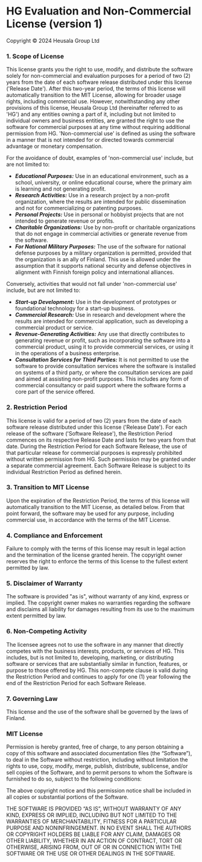 # HG Evaluation and Non-Commercial License (version 1)

Copyright © 2024 Heusala Group Ltd

### 1. Scope of License

This license grants you the right to use, modify, and distribute the software 
solely for non-commercial and evaluation purposes for a period of two (2) years 
from the date of each software release distributed under this license ('Release 
Date'). After this two-year period, the terms of this license will automatically 
transition to the MIT License, allowing for broader usage rights, including 
commercial use. However, notwithstanding any other provisions of this license, 
Heusala Group Ltd (hereinafter referred to as 'HG') and any entities owning a 
part of it, including but not limited to individual owners and business entities, 
are granted the right to use the software for commercial purposes at any time 
without requiring additional permission from HG. 'Non-commercial use' is defined 
as using the software in a manner that is not intended for or directed towards 
commercial advantage or monetary compensation.

For the avoidance of doubt, examples of 'non-commercial use' include, but are 
not limited to:

* ***Educational Purposes:*** Use in an educational environment, such as a school, 
  university, or online educational course, where the primary aim is learning 
  and not generating profit.
* ***Research Activities:*** Use in a research project by a non-profit organization, 
  where the results are intended for public dissemination and not for 
  commercializing or patenting purposes.
* ***Personal Projects:*** Use in personal or hobbyist projects that are not intended 
  to generate revenue or profits.
* ***Charitable Organizations:*** Use by non-profit or charitable organizations that 
  do not engage in commercial activities or generate revenue from the software.
* ***For National Military Purposes:*** The use of the software for national defense 
  purposes by a military organization is permitted, provided that the 
  organization is an ally of Finland. This use is allowed under the assumption 
  that it supports national security and defense objectives in alignment with 
  Finnish foreign policy and international alliances.

Conversely, activities that would not fall under 'non-commercial use' include, 
but are not limited to:

* ***Start-up Development:*** Use in the development of prototypes or foundational 
  technology for a start-up business.
* ***Commercial Research:*** Use in research and development where the results are 
  intended for commercial application, such as developing a commercial product 
  or service.
* ***Revenue-Generating Activities:*** Any use that directly contributes to generating 
  revenue or profit, such as incorporating the software into a commercial 
  product, using it to provide commercial services, or using it in the 
  operations of a business enterprise.
* ***Consultation Services for Third Parties:*** It is not permitted to use the 
  software to provide consultation services where the software is installed on 
  systems of a third party, or where the consultation services are paid and 
  aimed at assisting non-profit purposes. This includes any form of commercial 
  consultancy or paid support where the software forms a core part of the 
  service offered.

### 2. Restriction Period

This license is valid for a period of two (2) years from the date of each 
software release distributed under this license ('Release Date'). For each 
release of the software ('Software Release'), the Restriction Period commences
on its respective Release Date and lasts for two years from that date. During 
the Restriction Period for each Software Release, the use of that particular 
release for commercial purposes is expressly prohibited without written 
permission from HG. Such permission may be granted under a 
separate commercial agreement. Each Software Release is subject to its 
individual Restriction Period as defined herein.

### 3. Transition to MIT License

Upon the expiration of the Restriction Period, the terms of this license will
automatically transition to the MIT License, as detailed below. From that point
forward, the software may be used for any purpose, including commercial use, in
accordance with the terms of the MIT License.

### 4. Compliance and Enforcement

Failure to comply with the terms of this license may result in legal action and
the termination of the license granted herein. The copyright owner reserves the
right to enforce the terms of this license to the fullest extent permitted by
law.

### 5. Disclaimer of Warranty

The software is provided "as is", without warranty of any kind, express or
implied. The copyright owner makes no warranties regarding the software and
disclaims all liability for damages resulting from its use to the maximum
extent permitted by law.

### 6. Non-Competing Activity

The licensee agrees not to use the software in any manner that directly competes
with the business interests, products, or services of HG. This 
includes, but is not limited to, developing, marketing, or distributing software 
or services that are substantially similar in function, features, or purpose to
those offered by HG. This non-compete clause is valid during the
Restriction Period and continues to apply for one (1) year following the end of
the Restriction Period for each Software Release.

### 7. Governing Law

This license and the use of the software shall be governed by the laws of Finland.

### MIT License

Permission is hereby granted, free of charge, to any person obtaining a copy of
this software and associated documentation files (the “Software”), to deal in
the Software without restriction, including without limitation the rights to
use, copy, modify, merge, publish, distribute, sublicense, and/or sell copies of
the Software, and to permit persons to whom the Software is furnished to do so,
subject to the following conditions:

The above copyright notice and this permission notice shall be included in all
copies or substantial portions of the Software.

THE SOFTWARE IS PROVIDED “AS IS”, WITHOUT WARRANTY OF ANY KIND, EXPRESS OR
IMPLIED, INCLUDING BUT NOT LIMITED TO THE WARRANTIES OF MERCHANTABILITY, FITNESS
FOR A PARTICULAR PURPOSE AND NONINFRINGEMENT. IN NO EVENT SHALL THE AUTHORS OR
COPYRIGHT HOLDERS BE LIABLE FOR ANY CLAIM, DAMAGES OR OTHER LIABILITY, WHETHER
IN AN ACTION OF CONTRACT, TORT OR OTHERWISE, ARISING FROM, OUT OF OR IN
CONNECTION WITH THE SOFTWARE OR THE USE OR OTHER DEALINGS IN THE SOFTWARE.